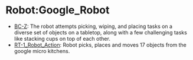 # Robot:Google_Robot

- [BC-Z](https://github.com/KeplerC/oed-playground/tree/main/pages/datasets/bc_z.md): The robot attempts picking, wiping, and placing tasks on a diverse set of objects on a tabletop, along with a few challenging tasks like stacking cups on top of each other.
- [RT-1_Robot_Action](https://github.com/KeplerC/oed-playground/tree/main/pages/datasets/fractal20220817_dat.md): Robot picks, places and moves 17 objects from the google micro kitchens.